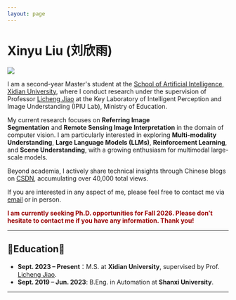 ```yaml
---
layout: page
---
```


# Xinyu Liu (刘欣雨)

<img src="https://xxxxyliu.github.io/images/xinyu.jpg" class="floatpic"> 


I am a second-year Master's student at the [School of Artificial Intelligence, Xidian University](https://www.xidian.edu.cn/), where I conduct research under the supervision of Professor [Licheng Jiao](https://web.xidian.edu.cn/lchjiao/index.html) at the Key Laboratory of Intelligent Perception and Image Understanding (IPIU Lab), Ministry of Education.

My current research focuses on **Referring Image Segmentation** and **Remote Sensing Image Interpretation** in the domain of computer vision. I am particularly interested in exploring **Multi-modality Understanding**, **Large Language Models (LLMs)**, **Reinforcement Learning**, and **Scene Understanding**, with a growing enthusiasm for multimodal large-scale models.

Beyond academia, I actively share technical insights through Chinese blogs on [CSDN](https://blog.csdn.net/weixin_45863274), accumulating over 40,000 total views.<br>

If you are interested in any aspect of me, please feel free to contact me via [email](xxxxyliu@stu.xidian.edu.cn) or in person.

**<font color="#990000">I am currently seeking Ph.D. opportunities for Fall 2026. Please don’t hesitate to contact me if you have any information. Thank you!</font>**

---
## 📖Education📖

- **Sept. 2023 – Present**：M.S. at **Xidian University**, supervised by Prof. [Licheng Jiao](https://web.xidian.edu.cn/lchjiao/index.html).
- **Sept. 2019 – Jun. 2023**: B.Eng. in Automation at **Shanxi University**.

---
<!-- 
## News and Updates(Some Keywords)

- **June 2024**：Very excited to be selected as [KDD UC Scholar](https://kdd2024.kdd.org/undergraduate-consortium/). See you in Spain!
- **May 2024：**My bachelor thesis won the Annual Best Thesis Award (Top 1/300).
- **April 2024：**Our work *BLEGuard* has been accepted to [MobiSys 2024](https://www.sigmobile.org/mobisys/2024/) as a poster paper. See you in Japan!
- **March 2024：**Very excited to get a MPhil offer from Engineering department at Cambridge University!
- **Dec 2023：**Very excited to be selected as [AAAI UC Scholar](https://aaai.org/aaai-conference/undergraduate-consortium-program/). See you in Canada!
- **Jun 2022：**Started research programme at [Cambridge AI Group](https://www.cl.cam.ac.uk/research/ai/), advised by Prof. Pietro Liò. -->

<br>
